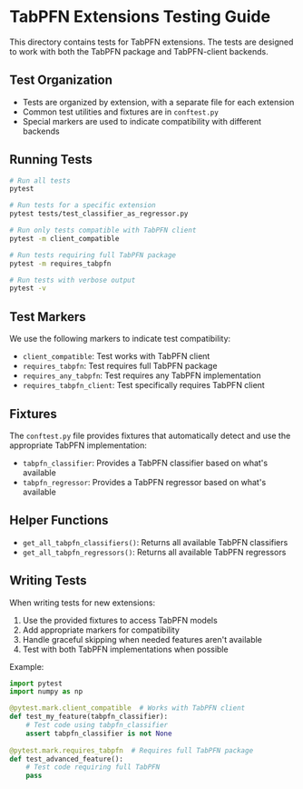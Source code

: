 # TabPFN Extensions Testing Guide

This directory contains tests for TabPFN extensions. The tests are designed to work with both the TabPFN package and TabPFN-client backends.

## Test Organization

- Tests are organized by extension, with a separate file for each extension
- Common test utilities and fixtures are in `conftest.py`
- Special markers are used to indicate compatibility with different backends

## Running Tests

```bash
# Run all tests
pytest

# Run tests for a specific extension
pytest tests/test_classifier_as_regressor.py

# Run only tests compatible with TabPFN client
pytest -m client_compatible

# Run tests requiring full TabPFN package
pytest -m requires_tabpfn

# Run tests with verbose output
pytest -v
```

## Test Markers

We use the following markers to indicate test compatibility:

- `client_compatible`: Test works with TabPFN client
- `requires_tabpfn`: Test requires full TabPFN package
- `requires_any_tabpfn`: Test requires any TabPFN implementation
- `requires_tabpfn_client`: Test specifically requires TabPFN client

## Fixtures

The `conftest.py` file provides fixtures that automatically detect and use the appropriate TabPFN implementation:

- `tabpfn_classifier`: Provides a TabPFN classifier based on what's available
- `tabpfn_regressor`: Provides a TabPFN regressor based on what's available

## Helper Functions

- `get_all_tabpfn_classifiers()`: Returns all available TabPFN classifiers
- `get_all_tabpfn_regressors()`: Returns all available TabPFN regressors

## Writing Tests

When writing tests for new extensions:

1. Use the provided fixtures to access TabPFN models
2. Add appropriate markers for compatibility
3. Handle graceful skipping when needed features aren't available
4. Test with both TabPFN implementations when possible

Example:

```python
import pytest
import numpy as np

@pytest.mark.client_compatible  # Works with TabPFN client
def test_my_feature(tabpfn_classifier):
    # Test code using tabpfn_classifier
    assert tabpfn_classifier is not None
    
@pytest.mark.requires_tabpfn  # Requires full TabPFN package
def test_advanced_feature():
    # Test code requiring full TabPFN
    pass
```